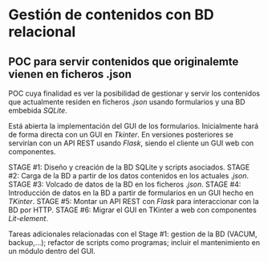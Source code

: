 # Gestión de contenidos con BD relacional
## POC para servir contenidos que originalemte vienen en ficheros .json 
POC cuya finalidad es ver la posibilidad de gestionar y servir los contenidos que actualmente residen en ficheros _.json_ usando formularios y una BD embebida _SQLite_.

Está abierta la implementación del GUI de los formularios. Inicialmente hará de forma directa con un GUI en  _Tkinter_. 
En versiones posteriores se servirían con un API REST usando _Flask_, siendo el cliente un GUI web con componentes.

STAGE #1: Diseño y creación de la BD SQLite y scripts asociados.
STAGE #2: Carga de la BD a partir de los datos contenidos en los actuales ._json_.
STAGE #3: Volcado de datos de la BD en los ficheros ._json_.
STAGE #4: Introducción de datos en la BD a partir de formularios en un GUI hecho en _TKinter_.
STAGE #5: Montar un API REST con _Flask_ para interaccionar con la BD por HTTP.
STAGE #6: Migrar el GUI en TKinter a web con componentes _Lit-element_.

Tareas adicionales relacionadas con el Stage #1: gestion de la BD (VACUM, backup,...); refactor de scripts como programas; incluir el mantenimiento en un módulo dentro del GUI.